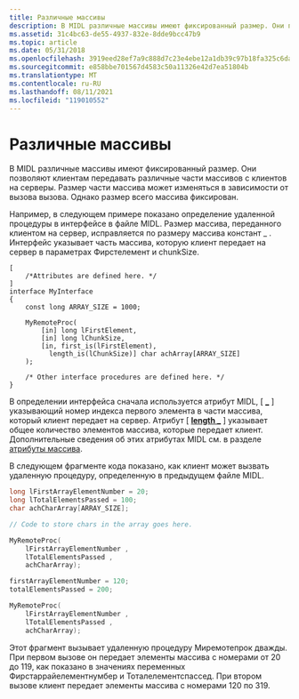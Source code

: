 ```yaml
---
title: Различные массивы
description: В MIDL различные массивы имеют фиксированный размер. Они позволяют клиентам передавать различные части массивов с клиентов на серверы. Размер части массива может изменяться в зависимости от вызова вызова. Однако размер всего массива фиксирован.
ms.assetid: 31c4bc63-de55-4937-832e-8dde9bcc47b9
ms.topic: article
ms.date: 05/31/2018
ms.openlocfilehash: 3919eed28ef7a9c888d7c23e4ebe12a1db39c97b18fa325c6daf8a4cd62d6554
ms.sourcegitcommit: e858bbe701567d4583c50a11326e42d7ea51804b
ms.translationtype: MT
ms.contentlocale: ru-RU
ms.lasthandoff: 08/11/2021
ms.locfileid: "119010552"
---
```

# <a name="varying-arrays"></a>Различные массивы

В MIDL различные массивы имеют фиксированный размер. Они позволяют клиентам передавать различные части массивов с клиентов на серверы. Размер части массива может изменяться в зависимости от вызова вызова. Однако размер всего массива фиксирован.

Например, в следующем примере показано определение удаленной процедуры в интерфейсе в файле MIDL. Размер массива, переданного клиентом на сервер, исправляется по размеру массива констант \_ . Интерфейс указывает часть массива, которую клиент передает на сервер в параметрах Фирстелемент и chunkSize.

``` syntax
[
    /*Attributes are defined here. */
]
interface MyInterface
{
    const long ARRAY_SIZE = 1000;

    MyRemoteProc(
        [in] long lFirstElement,
        [in] long lChunkSize,
        [in, first_is(lFirstElement), 
          length_is(lChunkSize)] char achArray[ARRAY_SIZE]
    );

    /* Other interface procedures are defined here. */
}
```

В определении интерфейса сначала используется атрибут MIDL, \[ [**\_**](/windows/desktop/Midl/first-is) \] указывающий номер индекса первого элемента в части массива, который клиент передает на сервер. Атрибут \[ [**length \_**](/windows/desktop/Midl/length-is) \] указывает общее количество элементов массива, которые передает клиент. Дополнительные сведения об этих атрибутах MIDL см. в разделе [атрибуты массива](array-attributes.md).

В следующем фрагменте кода показано, как клиент может вызвать удаленную процедуру, определенную в предыдущем файле MIDL.


```C++
long lFirstArrayElementNumber = 20;
long lTotalElementsPassed = 100;
char achCharArray[ARRAY_SIZE];

// Code to store chars in the array goes here.

MyRemoteProc(
    lFirstArrayElementNumber ,
    lTotalElementsPassed , 
    achCharArray);

firstArrayElementNumber = 120;
totalElementsPassed = 200;

MyRemoteProc(
    lFirstArrayElementNumber ,
    lTotalElementsPassed , 
    achCharArray);
```



Этот фрагмент вызывает удаленную процедуру Миремотепрок дважды. При первом вызове он передает элементы массива с номерами от 20 до 119, как показано в значениях переменных Фирстаррайелементнумбер и Тоталелементспассед. При втором вызове клиент передает элементы массива с номерами 120 по 319.

 

 
